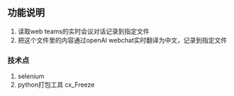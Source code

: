 ## 功能说明
1. 读取web teams的实时会议对话记录到指定文件
2. 把这个文件里的内容通过openAI webchat实时翻译为中文，记录到指定文件

### 技术点
1. selenium
2. python打包工具 cx_Freeze
